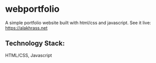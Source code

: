# webportfolio
A simple portfolio website built with html/css and javascript.
See it live: <link>https://alakhrass.net</link>

## Technology Stack:
HTML/CSS, Javascript
